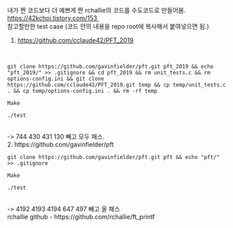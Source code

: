 내가 짠 코드보다 더 예쁘게 짠 rchallie의 코드를 수도코드로 만들어봄. <br>
https://42kchoi.tistory.com/153 
<br>
참고할만한 test case 
(코드 안의 내용을 repo root에 복사해서 붙여넣으면 됨.)
<br>
1. https://github.com/cclaude42/PFT_2019
<br>

```
git clone https://github.com/gavinfielder/pft.git pft_2019 && echo "pft_2019/" >> .gitignore && cd pft_2019 && rm unit_tests.c && rm options-config.ini && git clone https://github.com/cclaude42/PFT_2019.git temp && cp temp/unit_tests.c . && cp temp/options-config.ini . && rm -rf temp

Make

./test
```
<br>
-> 744 430 431 130   빼고 모두 패스.
<br>
2. https://github.com/gavinfielder/pft
<br>

```
git clone https://github.com/gavinfielder/pft.git pft && echo "pft/" >> .gitignore

Make

./test

```
<br>
-> 4192 4193 4194 647 497 빼고 올 패스
<br>
rchallie github - https://github.com/rchallie/ft_printf
